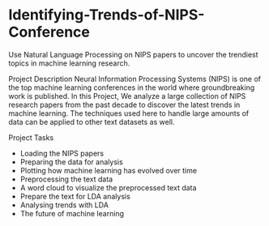 # Identifying-Trends-of-NIPS-Conference
Use Natural Language Processing on NIPS papers to uncover the trendiest topics in machine learning research.

Project Description
Neural Information Processing Systems (NIPS) is one of the top machine learning conferences in the world where groundbreaking work is published. In this Project, We analyze a large collection of NIPS research papers from the past decade to discover the latest trends in machine learning. The techniques used here to handle large amounts of data can be applied to other text datasets as well.

Project Tasks
* Loading the NIPS papers
* Preparing the data for analysis
* Plotting how machine learning has evolved over time
* Preprocessing the text data
* A word cloud to visualize the preprocessed text data
* Prepare the text for LDA analysis
* Analysing trends with LDA
* The future of machine learning
